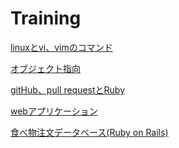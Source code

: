 Training
========
[linuxとvi、vimのコマンド](linux-vi-vim-command)

[オブジェクト指向](Object-Oriented)

[gitHub、pull requestとRuby]( 	GitHub-pull-rq--Ruby-1-3-)

[webアプリケーション](WebApp)

[食べ物注文データベース(Ruby on Rails)](chumon)
